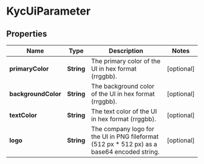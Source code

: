 

# KycUiParameter

## Properties

Name | Type | Description | Notes
------------ | ------------- | ------------- | -------------
**primaryColor** | **String** | The primary color of the UI in hex format (rrggbb). |  [optional]
**backgroundColor** | **String** | The background color of the UI in hex format (rrggbb). |  [optional]
**textColor** | **String** | The text color of the UI in hex format (rrggbb). |  [optional]
**logo** | **String** | The company logo for the UI in PNG fileformat (512 px * 512 px) as a base64 encoded string. |  [optional]




